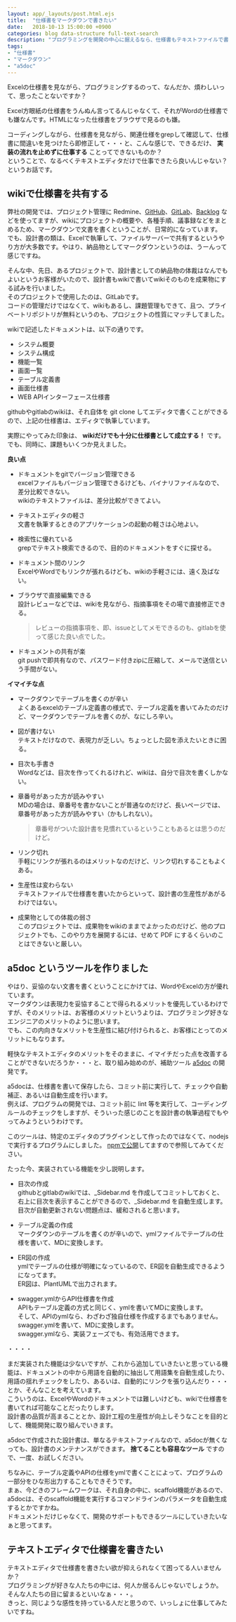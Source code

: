 ```yaml
---
layout: app/_layouts/post.html.ejs
title:  "仕様書をマークダウンで書きたい"
date:   2018-10-13 15:00:00 +0900
categories: blog data-structure full-text-search
description: "プログラミングを開発の中心に据えるなら、仕様書もテキストファイルで書いた方が良い"
tags:
- "仕様書"
- "マークダウン"
- "a5doc"
---
```


Excelの仕様書を見ながら、プログラミングするのって、なんだか、煩わしいって、思ったことないですか？

Excel方眼紙の仕様書をうんぬん言ってるんじゃなくて、それがWordの仕様書でも嫌なんです。HTMLになった仕様書をブラウザで見るのも嫌。

コーディングしながら、仕様書を見ながら、関連仕様をgrepして確認して、仕様書に間違いを見つけたら即修正して・・・と、こんな感じで、できるだけ、 **実装の流れを止めずに仕事する** ことってできないものか？  
ということで、なるべくテキストエディタだけで仕事できたら良いんじゃない？というお話です。

## wikiで仕様書を共有する

弊社の開発では、プロジェクト管理に Redmine、[GitHub](https://github.com/)、[GitLab](https://gitlab.com/)、[Backlog](https://backlog.com) などを使ってますが、wikiにプロジェクトの概要や、各種手順、議事録などをまとめるため、マークダウンで文書を書くということが、日常的になっています。  
でも、設計書の類は、Excelで執筆して、ファイルサーバーで共有するというやり方が大多数です。やはり、納品物としてマークダウンというのは、うーんって感じですね。

そんな中、先日、あるプロジェクトで、設計書としての納品物の体裁はなんでもよいというお客様がいたので、設計書もwikiで書いてwikiそのものを成果物にする試みを行いました。  
そのプロジェクトで使用したのは、GitLabです。  
コードの管理だけではなくて、wikiもあるし、課題管理もできて、且つ、プライベートリポジトリが無料というのも、プロジェクトの性質にマッチしてました。

wikiで記述したドキュメントは、以下の通りです。  
* システム概要
* システム構成
* 機能一覧
* 画面一覧
* テーブル定義書
* 画面仕様書
* WEB APIインターフェース仕様書

githubやgitlabのwikiは、それ自体を git clone してエディタで書くことができるので、上記の仕様書は、エディタで執筆しています。  

実際にやってみた印象は、 **wikiだけでも十分に仕様書として成立する！** です。
でも、同時に、課題もいくつか見えました。  

**良い点**  

* ドキュメントをgitでバージョン管理できる  
    excelファイルもバージョン管理できるけども、バイナリファイルなので、差分比較できない。  
    wikiのテキストファイルは、差分比較ができてよい。

* テキストエディタの軽さ  
    文書を執筆するときのアプリケーションの起動の軽さは心地よい。

* 検索性に優れている  
    grepでテキスト検索できるので、目的のドキュメントをすぐに探せる。

* ドキュメント間のリンク  
    ExcelやWordでもリンクが張れるけども、wikiの手軽さには、遠く及ばない。

* ブラウザで直接編集できる  
    設計レビューなどでは、wikiを見ながら、指摘事項をその場で直接修正できる。  
    > レビューの指摘事項を、即、issueとしてメモできるのも、gitlabを使って感じた良い点でした。

* ドキュメントの共有が楽  
    git pushで即共有なので、パスワード付きzipに圧縮して、メールで送信という手間がない。

**イマイチな点**  

* マークダウンでテーブルを書くのが辛い  
    よくあるexcelのテーブル定義書の様式で、テーブル定義を書いてみたのだけど、マークダウンでテーブルを書くのが、なにしろ辛い。

* 図が書けない  
    テキストだけなので、表現力が乏しい。ちょっとした図を添えたいときに困る。

* 目次も手書き  
    Wordなどは、目次を作ってくれるけれど、wikiは、自分で目次を書くしかない。  

* 章番号があった方が読みやすい  
    MDの場合は、章番号を書かないことが普通なのだけど、長いページでは、章番号があった方が読みやすい（かもしれない）。  
    > 章番号がついた設計書を見慣れているということもあるとは思うのだけど。

* リンク切れ  
    手軽にリンクが張れるのはメリットなのだけど、リンク切れすることもよくある。  

* 生産性は変わらない  
    テキストファイルで仕様書を書いたからといって、設計書の生産性があがるわけではない。

* 成果物としての体裁の弱さ  
    このプロジェクトでは、成果物をwikiのままでよかったのだけど、他のプロジェクトでも、このやり方を展開するには、せめて PDF にするくらいのことはできないと厳しい。  

## a5doc というツールを作りました

やはり、妥協のない文書を書くということにかけては、WordやExcelの方が優れています。  
マークダウンは表現力を妥協することで得られるメリットを優先しているわけですが、そのメリットは、お客様のメリットというよりは、プログラミング好きなエンジニアのメリットのように思います。  
でも、この内向きなメリットを生産性に結び付けられると、お客様にとってのメリットにもなります。

軽快なテキストエディタのメリットをそのままに、イマイチだった点を改善することができないだろうか・・・と、取り組み始めのが、補助ツール [a5doc](https://github.com/a5doc/cli) の開発です。

a5docは、仕様書を書いて保存したら、コミット前に実行して、チェックや自動補正、あるいは自動生成を行います。  
例えば、プログラムの開発では、コミット前に lint 等を実行して、コーディングルールのチェックをしますが、そういった感じのことを設計書の執筆過程でもやってみようというわけです。

このツールは、特定のエディタのプラグインとして作ったのではなくて、nodejs で実行するプログラムにしました。
[npmで公開](https://www.npmjs.com/package/a5doc)してますので参照してみてください。

たった今、実装されている機能を少し説明します。

* 目次の作成  
    githubとgitlabのwikiでは、_Sidebar.md を作成してコミットしておくと、右上に目次を表示することができるので、_Sidebar.md を自動生成します。  
    目次が自動更新されない問題点は、緩和されると思います。

* テーブル定義の作成  
    マークダウンのテーブルを書くのが辛いので、ymlファイルでテーブルの仕様を書いて、MDに変換します。  

* ER図の作成  
    ymlでテーブルの仕様が明確になっているので、ER図を自動生成できるようになってます。  
    ER図は、PlantUMLで出力されます。

* swagger.ymlからAPI仕様書を作成  
    APIもテーブル定義の方式と同じく、ymlを書いてMDに変換します。  
    そして、APIのymlなら、わざわざ独自仕様を作成するまでもありません。swagger.ymlを書いて、MDに変換します。  
    swagger.ymlなら、実装フェーズでも、有効活用できます。

・・・・

まだ実装された機能は少ないですが、これから追加していきたいと思っている機能は、ドキュメントの中から用語を自動的に抽出して用語集を自動生成したり、用語の揺れチェックをしたり、あるいは、自動的にリンクを張り込んだり・・・とか、そんなことを考えています。  
こういうのは、ExcelやWordのドキュメントでは難しいけども、wikiで仕様書を書いてれば可能なことだったりします。  
設計書の品質が高まることとか、設計工程の生産性が向上しそうなことを目的として、機能開発に取り組んでいきます。  

a5docで作成された設計書は、単なるテキストファイルなので、a5docが無くなっても、設計書のメンテナンスができます。 **捨てることも容易なツール** ですので、一度、お試しください。

ちなみに、テーブル定義やAPIの仕様をymlで書くことによって、プログラムの一部分をひな形出力することもできそうです。  
まぁ、今どきのフレームワークは、それ自身の中に、scaffold機能があるので、a5docは、そのscaffold機能を実行するコマンドラインのパラメータを自動生成するとかですかね。  
ドキュメントだけじゃなくて、開発のサポートもできるツールにしていきたいなぁと思ってます。

## テキストエディタで仕様書を書きたい

テキストエディタで仕様書を書きたい欲が抑えられなくて困ってる人いませんか？  
プログラミングが好きな人たちの中には、何人か居るんじゃないでしょうか。  
そんな人たちの目に留まるといいなぁ・・・。  
きっと、同じような感性を持っている人だと思うので、いっしょに仕事してみたいですね。
